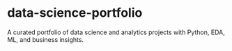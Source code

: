 # data-science-portfolio
A curated portfolio of data science and analytics projects with Python, EDA, ML, and business insights.
